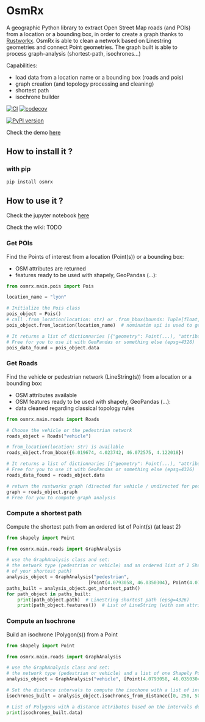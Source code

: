 # OsmRx

A geographic Python library to extract Open Street Map roads (and POIs) from a location or a bounding box, in order to create a graph thanks to [Rustworkx](https://github.com/Qiskit/rustworkx). OsmRx is able to clean a network based on Linestring geometries and connect Point geometries. The graph built is able to process graph-analysis (shortest-path, isochrones...)

Capabilities:
* load data from a location name or a bounding box (roads and pois)
* graph creation (and topology processing and cleaning)
* shortest path
* isochrone builder

[![CI](https://github.com/amauryval/osmrx/actions/workflows/main.yml/badge.svg?branch=master)](https://github.com/amauryval/osmrx/actions/workflows/main.yml)
[![codecov](https://codecov.io/gh/amauryval/osmrx/branch/master/graph/badge.svg)](https://codecov.io/gh/amauryval/osmrx)

[![PyPI version](https://badge.fury.io/py/osmrx.svg)](https://badge.fury.io/py/osmrx)

Check the demo [here](https://amauryval.github.io/omsrx/)

## How to install it ?

### with pip

```bash
pip install osmrx
```

## How to use it ?

Check the jupyter notebook [here](https://amauryval.github.io/OsmRx/)

Check the wiki: TODO

### Get POIs

Find the Points of interest from a location (Point(s)) or a bounding box: 
* OSM attributes are returned
* features ready to be used with shapely, GeoPandas (...):


```python
from osmrx.main.pois import Pois

location_name = "lyon"  

# Initialize the Pois class
pois_object = Pois()
# call .from_location(location: str) or .from_bbox(bounds: Tuple[float, float, float, float]) to get data from your location
pois_object.from_location(location_name)  # nominatim api is used to get Lyon coordinates

# It returns a list of dictionnaries [{"geometry": Point(...), "attribute": "...", ...}
# Free for you to use it with GeoPandas or something else (epsg=4326)
pois_data_found = pois_object.data
```

### Get Roads

Find the vehicle or pedestrian network (LineString(s)) from a location or a bounding box:
* OSM attributes available
* OSM features ready to be used with shapely, GeoPandas (...):
* data cleaned regarding classical topology rules

```python
from osmrx.main.roads import Roads

# Choose the vehicle or the pedestrian network
roads_object = Roads("vehicle")

# from_location(location: str) is available
roads_object.from_bbox({6.019674, 4.023742, 46.072575, 4.122018})

# It returns a list of dictionnaries [{"geometry": Point(...), "attribute": "...", ...}
# Free for you to use it with GeoPandas or something else (epsg=4326)
roads_data_found = roads_object.data

# return the rustworkx graph (directed for vehicle / undirected for pedestrian)
graph = roads_object.graph
# Free for you to compute graph analysis
```


### Compute a shortest path

Compute the shortest path from an ordered list of Point(s) (at least 2)

```python
from shapely import Point

from osmrx.main.roads import GraphAnalysis

# use the GraphAnalysis class and set:
# the network type (pedestrian or vehicle) and an ordered list of 2 Shapely Points defining the source and the target
# of your shortest path)
analysis_object = GraphAnalysis("pedestrian",
                              [Point(4.0793058, 46.0350304), Point(4.0725246, 46.0397676)])  # (epsg=4326)
paths_built = analysis_object.get_shortest_path()
for path_object in paths_built:
    print(path_object.path)  # LineString shortest path (epsg=4326)
    print(path_object.features())  # List of LineString (with osm attributes) composing the path found
```


### Compute an Isochrone

Build an isochrone (Polygon(s)) from a Point

```python
from shapely import Point

from osmrx.main.roads import GraphAnalysis

# use the GraphAnalysis class and set:
# the network type (pedestrian or vehicle) and a list of one Shapely Point (epsg=4326) to build the isochone
analysis_object = GraphAnalysis("vehicle", [Point(4.0793058, 46.0350304)])

# Set the distance intervals to compute the isochone with a list of integer or float
isochrones_built = analysis_object.isochrones_from_distance([0, 250, 500, 1000, 1500])

# List of Polygons with a distance attributes based on the intervals defined
print(isochrones_built.data)
```

